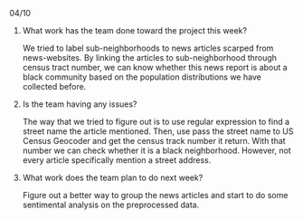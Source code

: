 04/10 
1. What work has the team done toward the project this week?

    We tried to label sub-neighborhoods to news articles scarped from news-websites. By linking the articles to sub-neighborhood through census tract number, we can know whether this news report is about a black community based on the population distributions we have collected before. 

2. Is the team having any issues?
	
    The way that we tried to figure out is to use regular expression to find a street name the article mentioned. Then, use pass the street name to US Census Geocoder and get the census track number it return. With that number we can check whether it is a black neighborhood. However, not every article specifically mention a street address.

3. What work does the team plan to do next week?
	
    Figure out a better way to group the news articles and start to do some sentimental analysis on the preprocessed data.
